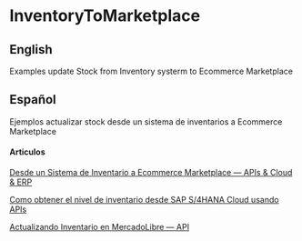 # InventoryToMarketplace

## English
Examples update Stock from Inventory systerm to Ecommerce Marketplace

## Español
Ejemplos actualizar stock desde un sistema de inventarios a Ecommerce Marketplace

#### Articulos
[Desde un Sistema de Inventario a Ecommerce Marketplace — APIs & Cloud & ERP][1]

[Como obtener el nivel de inventario desde SAP S/4HANA Cloud usando APIs][2]

[Actualizando Inventario en MercadoLibre — API][3]

[1]: https://medium.com/@lopezlucas/desde-un-sistema-de-inventario-a-ecommerce-marketplace-apis-cloud-erp-d1877d97f3f9
[2]: https://medium.com/@lopezlucas/como-obtener-el-nivel-de-inventario-desde-sap-s-4hana-cloud-usando-apis-40ab76951493
[3]: https://medium.com/@lopezlucas/actualizando-inventario-en-mercadolibre-api-be08c72cc9df
